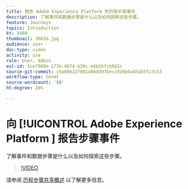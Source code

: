 ```yaml
---
title: 报告 Adobe Experience Platform 的历程步骤事件
description: 了解事件和数据步骤是什么以及如何探索这些步骤。
feature: Journeys
topics: Introduction
kt: 5488
thumbnail: 36636.jpg
audience: user
doc-type: video
activity: use
role: User, Admin
exl-id: 1ce7909e-173b-46f4-b20c-e6b5bfcb9d2c
source-git-commit: cba80e227001486dd97becc826b0a45ab5fc3c53
workflow-type: tm+mt
source-wordcount: '58'
ht-degree: 20%

---
```


# 向 [!UICONTROL Adobe Experience Platform ] 报告步骤事件

了解事件和数据步骤是什么以及如何探索这些步骤。

>[!VIDEO](https://video.tv.adobe.com/v/36636?quality=12&learn=on)

请参阅 [历程步骤共享概述](https://experienceleague.adobe.com/docs/journeys/using/building-journeys/sharing-journey-steps/sharing-overview.html?lang=en) 以了解更多信息。
